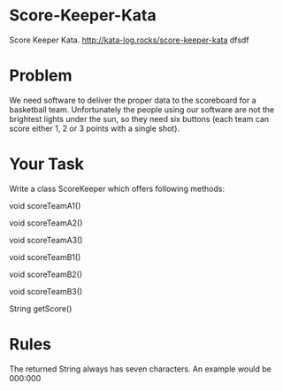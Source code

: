 # Score-Keeper-Kata
Score Keeper Kata. http://kata-log.rocks/score-keeper-kata
dfsdf
# Problem

We need software to deliver the proper data to the scoreboard for a basketball team. Unfortunately the people using our software are not the brightest lights under the sun, so they need six buttons (each team can score either 1, 2 or 3 points with a single shot).

# Your Task

Write a class ScoreKeeper which offers following methods:

void scoreTeamA1()

void scoreTeamA2()

void scoreTeamA3()

void scoreTeamB1()

void scoreTeamB2()

void scoreTeamB3()

String getScore()

# Rules

The returned String always has seven characters. An example would be 000:000
